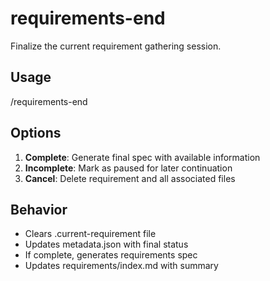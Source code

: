 # requirements-end

Finalize the current requirement gathering session.

## Usage
/requirements-end

## Options
1. **Complete**: Generate final spec with available information
2. **Incomplete**: Mark as paused for later continuation
3. **Cancel**: Delete requirement and all associated files

## Behavior
- Clears .current-requirement file
- Updates metadata.json with final status
- If complete, generates requirements spec
- Updates requirements/index.md with summary